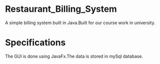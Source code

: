 # Restaurant_Billing_System
A simple billing system built in Java.Built for our course work in university.

# Specifications
The GUI is done using JavaFx.The data is stored in mySql database.
